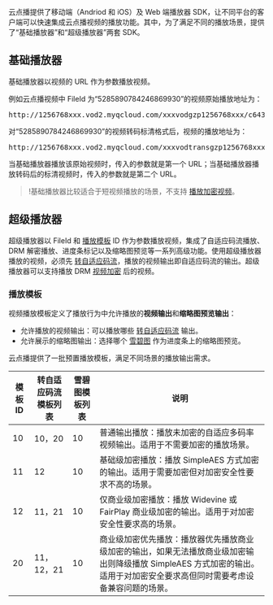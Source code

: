 云点播提供了移动端（Andriod 和 iOS）及 Web 端播放器 SDK，让不同平台的客户端可以快速集成云点播视频的播放功能。其中，为了满足不同的播放场景，提供了“基础播放器”和“超级播放器”两套 SDK。

## 基础播放器

基础播放器以视频的 URL 作为参数播放视频。

例如云点播视频中 FileId 为“5285890784246869930”的视频原始播放地址为：
<pre>
http://1256768xxx.vod2.myqcloud.com/xxxvodgzp1256768xxx/c643347c5285890784246869930/AtUCmy6gmIYA.mp4
</pre>
对“5285890784246869930”的视频转码标清格式后，视频的播放地址为：
<pre>
http://1256768xxx.vod2.myqcloud.com/xxxvodtransgzp1256768xxx/c643347c5285890784246869930/v.f20.mp4
</pre>

当基础播放器播放该原始视频时，传入的参数就是第一个 URL；当基础播放器播放转码后的标清视频时，传入的参数就是第二个 URL。

>!基础播放器比较适合于短视频播放的场景，不支持 [播放加密视频](https://cloud.tencent.com/document/product/266/34102)。

## 超级播放器

超级播放器以 FileId 和 [播放模板](https://cloud.tencent.com/document/product/266/34101#.E6.92.AD.E6.94.BE.E6.A8.A1.E6.9D.BF) ID 作为参数播放视频，集成了自适应码流播放、DRM 解密播放、进度条标记以及缩略图预览等一系列高级功能。使用超级播放器播放的视频，必须先 [转自适应码流](https://cloud.tencent.com/document/product/266/34071)，播放的视频输出即自适应码流的输出。超级播放器可以支持播放 DRM [视频加密](https://cloud.tencent.com/document/product/266/34072) 后的视频。

### 播放模板

视频播放模板定义了播放行为中允许播放的**视频输出**和**缩略图预览输出**：

* 允许播放的视频输出：可以播放哪些 [转自适应码流](https://cloud.tencent.com/document/product/266/34071) 输出。
* 允许展示的缩略图输出：选择哪个 [雪碧图](https://cloud.tencent.com/document/product/266/33480) 作为进度条上的缩略图预览。

云点播提供了一批预置播放模板，满足不同场景的播放输出需求。

| 模板 ID | 转自适应码流模板列表 | 雪碧图模板列表 | 说明 |
| -- | -- | -- | -- |
| 10 | 10，20 | 10 | 普通输出播放：播放未加密的自适应多码率视频输出。适用于不需要加密的播放场景。 |
| 11 | 12 | 10 | 基础级加密播放：播放 SimpleAES 方式加密的输出。适用于需要加密但对加密安全性要求不高的场景。 |
| 12 | 11，21 | 10 | 仅商业级加密播放：播放 Widevine 或 FairPlay 商业级加密的输出。适用于对加密安全性要求高的场景。  |
| 20 | 11，12，21 | 10 | 商业级加密优先播放：播放器优先播放商业级加密的输出，如果无法播放商业级加密输出则降级播放 SimpleAES 方式加密的输出。适用于对加密安全要求高但同时需要考虑设备兼容问题的场景。 |
